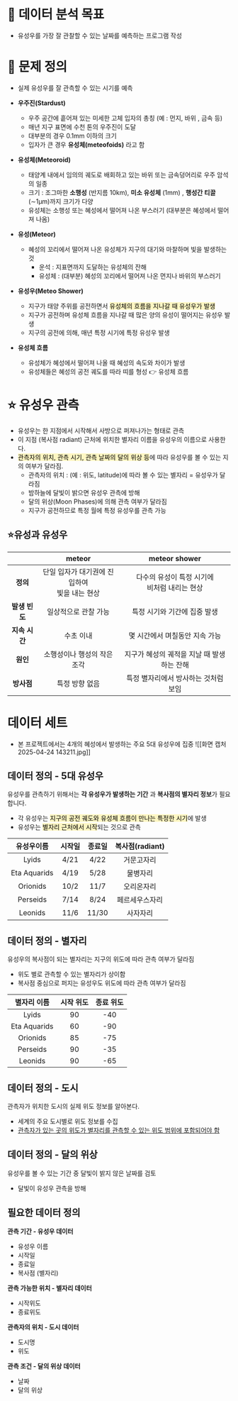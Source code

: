 # 🚀 데이터 분석 목표
- 유성우를 가장 잘 관찰할 수 있는 날짜를 예측하는 프로그램 작성

# 🎯 문제 정의
- 실제 유성우를 잘 관측할 수 있는 시기를 예측
- **우주진(Stardust)**
	- 우주 공간에 흩어져 있는 미세한 고체 입자의 총칭 (예 : 먼지, 바위 , 금속 등)
	- 매년 지구 표면에 수천 톤의 우주진이 도달
	- 대부분의 경우 0.1mm 이하의 크기
	- 입자가 큰 경우 **유성체(meteofoids)** 라고 함

- **유성체(Meteoroid)**
	- 태양계 내에서 임의의 궤도로 배회하고 있는 바위 또는 금속덩어리로 우주 암석의 일종
	- 크기 : 조그마한 **소행성** (반지름 10km), **미소 유성체** (1mm) , **행성간 티끌** (∼1μm)까지 크기가 다양
	- 유성체는 소행성 또는 혜성에서 떨어져 나온 부스러기 (대부분은 혜성에서 떨어져 나옴)

- **유성(Meteor)**
	- 혜성의 꼬리에서 떨어져 나온 유성체가 지구의 대기와 마찰하며 빛을 발생하는 것
		- 운석 : 지표면까지 도달하는 유성체의 잔해
		- 유성체 : (대부분) 혜성의 꼬리에서 떨어져 나온 먼지나 바위의 부스러기

- **유성우(Meteo Shower)**
	- 지구가 태양 주위를 공전하면서 <mark style="background: #FFF3A3A6;">유성체의 흐름을 지나갈 때 유성우가 발생</mark>
	- 지구가 공전하며 유성체 흐름을 지나갈 때 많은 양의 유성이 떨어지는 유성우 발생
	- 지구의 공전에 의해, 매년 특정 시기에 특정 유성우 발생
- **유성체 흐름**
	- 유성체가 혜성에서 떨어져 나올 때 혜성의 속도와 차이가 발생
	- 유성체들은 혜성의 공전 궤도를 따라 띠를 형성
		👉 유성체 흐름

# ⭐ 유성우 관측
- 유성우는 한 지점에서 시작해서 사방으로 퍼져나가는 형태로 관측
- 이 지점 (복사점 radiant) 근처에 위치한 별자리 이름을 유성우의 이름으로 사용한다.
- <mark style="background: #FFF3A3A6;">관측자의 위치, 관측 시기, 관측 날짜의 달의 위상 등</mark>에 따라 유성우를 볼 수 있는 지의 여부가 달라짐.
	- 관측자의 위치 : (예 : 위도, latitude)에 따라 볼 수 있는 별자리 = 유성우가 달라짐
	- 밤하늘에 달빛이 밝으면 유성우 관측에 방해
	- 달의 위상(Moon Phases)에 의해 관측 여부가 달라짐
	- 지구가 공전하므로 특정 월에 특정 유성우를 관측 가능
## ⭐유성과 유성우

|           |            meteor             |        meteor shower         |
| :-------: | :---------------------------: | :--------------------------: |
|  **정의**   | 단일 입자가 대기권에 진입하여 <br>빛을 내는 현상 | 다수의 유성이 특정 시기에<br>비처럼 내리는 현상 |
| **발생 빈도** |          일상적으로 관찰 가능          |       특정 시기와 기간에 집중 발생       |
| **지속 시간** |             수초 이내             |      몇 시간에서 며칠동안 지속 가능       |
|  **원인**   |        소행성이나 행성의 작은 조각        |   지구가 혜성의 궤적을 지날 때 발생하는 잔해   |
|  **방사점**  |           특정 방향 없음            |     특정 별자리에서 방사하는 것처럼 보임     |
# 데이터 세트
- 본 프로젝트에서는 4개의 혜성에서 발생하는 주요 5대 유성우에 집중
![[화면 캡처 2025-04-24 143211.jpg]]

## 데이터 정의 - 5대 유성우
유성우를 관측하기 위해서는 **각 유성우가 발생하는 기간** 과 **복사점의 별자리 정보**가 필요합니다.
- 각 유성우는 <mark style="background: #FFF3A3A6;">지구의 공전 궤도와 유성체 흐름이 만나는 특정한 시기</mark>에 발생
- 유성우는 <mark style="background: #FFF3A3A6;">별자리 근처에서 시작</mark>되는 것으로 관측

|    유성우이름     | 시작일  |  종료일  | 복사점(radiant) |
| :----------: | :--: | :---: | :----------: |
|    Lyids     | 4/21 | 4/22  |    거문고자리     |
| Eta Aquarids | 4/19 | 5/28  |     물병자리     |
|   Orionids   | 10/2 | 11/7  |    오리온자리     |
|   Perseids   | 7/14 | 8/24  |   페르세우스자리    |
|   Leonids    | 11/6 | 11/30 |     사자자리     |

## 데이터 정의 - 별자리
유성우의 복사점이 되는 별자리는 지구의 위도에 따라 관측 여부가 달라짐
- 위도 별로 관측할 수 있는 별자리가 상이함
- 복사점 중심으로 퍼지는 유성우도 위도에 따라 관측 여부가 달라짐

|    별자리 이름    | 시작 위도 | 종료 위도 |
| :----------: | :---: | :---: |
|    Lyids     |  90   |  -40  |
| Eta Aquarids |  60   |  -90  |
|   Orionids   |  85   |  -75  |
|   Perseids   |  90   |  -35  |
|   Leonids    |  90   |  -65  |

## 데이터 정의 - 도시
관측자가 위치한 도시의 실제 위도 정보를 알아본다.
- 세계의 주요 도시별로 위도 정보를 수집
- <u>관측자가 있는 곳의 위도가 별자리를 관측할 수 있는 위도 범위에 포함되어야 함</u>


## 데이터 정의 - 달의 위상
유성우를 볼 수 있는 기간 중 달빛이 밝지 않은 날짜를 검토
- 달빛이 유성우 관측을 방해

## 필요한 데이터 정의
**관측 기간 - 유성우 데이터**
- 유성우 이름
- 시작일
- 종료일
- 복사점 (별자리)

**관측 가능한 위치 - 별자리 데이터**
- 시작위도
- 종료위도

**관측자의 위치 - 도시 데이터**
- 도시명
- 위도

**관측 조건 - 달의 위상 데이터**
- 날짜 
- 달의 위상